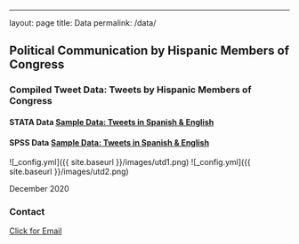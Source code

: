 ---
layout: page
title: Data
permalink: /data/

## Political Communication by Hispanic Members of Congress

### Compiled Tweet Data: Tweets by Hispanic Members of Congress

#### STATA Data [Sample Data: Tweets in Spanish & English](/images/EngSpanTweets.dta)

#### SPSS Data [Sample Data: Tweets in Spanish & English](/images/EngSpanTweets.sav)



![_config.yml]({{ site.baseurl }}/images/utd1.png)
![_config.yml]({{ site.baseurl }}/images/utd2.png)

December 2020

### Contact
[Click for Email](mailto:cxg172030@utdallas.edu)
